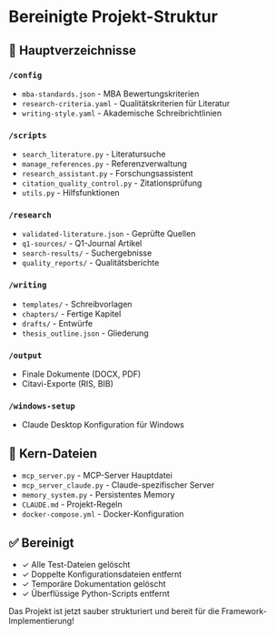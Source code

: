 # Bereinigte Projekt-Struktur

## 📁 Hauptverzeichnisse

### `/config`
- `mba-standards.json` - MBA Bewertungskriterien
- `research-criteria.yaml` - Qualitätskriterien für Literatur
- `writing-style.yaml` - Akademische Schreibrichtlinien

### `/scripts`
- `search_literature.py` - Literatursuche
- `manage_references.py` - Referenzverwaltung
- `research_assistant.py` - Forschungsassistent
- `citation_quality_control.py` - Zitationsprüfung
- `utils.py` - Hilfsfunktionen

### `/research`
- `validated-literature.json` - Geprüfte Quellen
- `q1-sources/` - Q1-Journal Artikel
- `search-results/` - Suchergebnisse
- `quality_reports/` - Qualitätsberichte

### `/writing`
- `templates/` - Schreibvorlagen
- `chapters/` - Fertige Kapitel
- `drafts/` - Entwürfe
- `thesis_outline.json` - Gliederung

### `/output`
- Finale Dokumente (DOCX, PDF)
- Citavi-Exporte (RIS, BIB)

### `/windows-setup`
- Claude Desktop Konfiguration für Windows

## 🔧 Kern-Dateien

- `mcp_server.py` - MCP-Server Hauptdatei
- `mcp_server_claude.py` - Claude-spezifischer Server
- `memory_system.py` - Persistentes Memory
- `CLAUDE.md` - Projekt-Regeln
- `docker-compose.yml` - Docker-Konfiguration

## ✅ Bereinigt

- ✓ Alle Test-Dateien gelöscht
- ✓ Doppelte Konfigurationsdateien entfernt
- ✓ Temporäre Dokumentation gelöscht
- ✓ Überflüssige Python-Scripts entfernt

Das Projekt ist jetzt sauber strukturiert und bereit für die Framework-Implementierung!